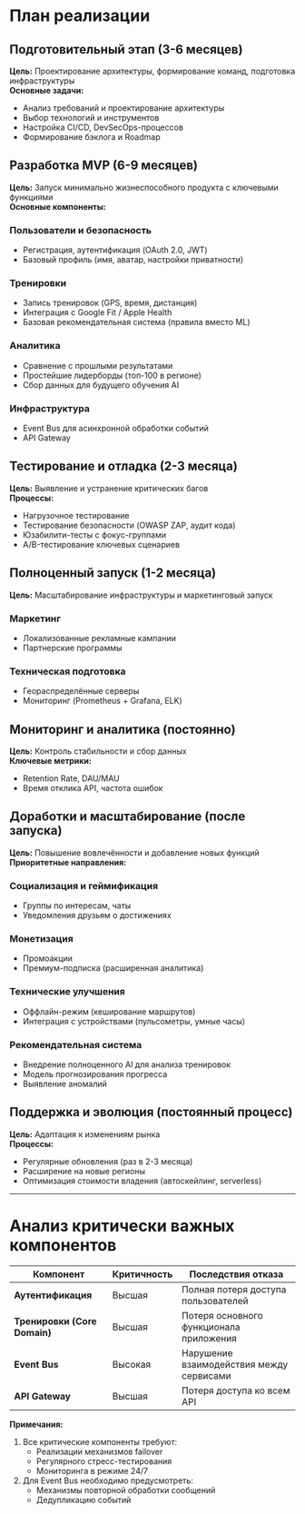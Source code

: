 # План реализации

## Подготовительный этап (3-6 месяцев)
**Цель:** Проектирование архитектуры, формирование команд, подготовка инфраструктуры  
**Основные задачи:**
- Анализ требований и проектирование архитектуры
- Выбор технологий и инструментов
- Настройка CI/CD, DevSecOps-процессов
- Формирование бэклога и Roadmap

## Разработка MVP (6-9 месяцев)
**Цель:** Запуск минимально жизнеспособного продукта с ключевыми функциями  
**Основные компоненты:**

### Пользователи и безопасность
- Регистрация, аутентификация (OAuth 2.0, JWT)
- Базовый профиль (имя, аватар, настройки приватности)

### Тренировки
- Запись тренировок (GPS, время, дистанция)
- Интеграция с Google Fit / Apple Health
- Базовая рекомендательная система (правила вместо ML)

### Аналитика
- Сравнение с прошлыми результатами
- Простейшие лидерборды (топ-100 в регионе)
- Сбор данных для будущего обучения AI

### Инфраструктура
- Event Bus для асинхронной обработки событий
- API Gateway

## Тестирование и отладка (2-3 месяца)
**Цель:** Выявление и устранение критических багов  
**Процессы:**
- Нагрузочное тестирование
- Тестирование безопасности (OWASP ZAP, аудит кода)
- Юзабилити-тесты с фокус-группами
- A/B-тестирование ключевых сценариев

## Полноценный запуск (1-2 месяца)
**Цель:** Масштабирование инфраструктуры и маркетинговый запуск  

### Маркетинг
- Локализованные рекламные кампании
- Партнерские программы

### Техническая подготовка
- Геораспределённые серверы
- Мониторинг (Prometheus + Grafana, ELK)

## Мониторинг и аналитика (постоянно)
**Цель:** Контроль стабильности и сбор данных  
**Ключевые метрики:**
- Retention Rate, DAU/MAU
- Время отклика API, частота ошибок

## Доработки и масштабирование (после запуска)
**Цель:** Повышение вовлечённости и добавление новых функций  
**Приоритетные направления:**

### Социализация и геймификация
- Группы по интересам, чаты
- Уведомления друзьям о достижениях

### Монетизация
- Промоакции
- Премиум-подписка (расширенная аналитика)

### Технические улучшения
- Оффлайн-режим (кеширование маршрутов)
- Интеграция с устройствами (пульсометры, умные часы)

### Рекомендательная система
- Внедрение полноценного AI для анализа тренировок
- Модель прогнозирования прогресса
- Выявление аномалий

## Поддержка и эволюция (постоянный процесс)
**Цель:** Адаптация к изменениям рынка  
**Процессы:**
- Регулярные обновления (раз в 2-3 месяца)
- Расширение на новые регионы
- Оптимизация стоимости владения (автоскейлинг, serverless)

---

# Анализ критически важных компонентов

| Компонент              | Критичность | Последствия отказа |
|------------------------|-------------|--------------------|
| **Аутентификация**     | Высшая      | Полная потеря доступа пользователей |
| **Тренировки (Core Domain)** | Высшая | Потеря основного функционала приложения |
| **Event Bus**          | Высокая     | Нарушение взаимодействия между сервисами |
| **API Gateway**        | Высшая      | Потеря доступа ко всем API |

**Примечания:**
1. Все критические компоненты требуют:
   - Реализации механизмов failover
   - Регулярного стресс-тестирования
   - Мониторинга в режиме 24/7
2. Для Event Bus необходимо предусмотреть:
   - Механизмы повторной обработки сообщений
   - Дедупликацию событий